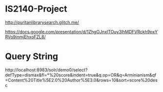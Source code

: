 # IS2140-Project

http://puritanlibrarysearch.glitch.me/ 

https://docs.google.com/presentation/d/1ZhgOJnxITOuy3lhMDFVRckh9pxYRVo9inmjEhxoFZL8/

# Query String

http://localhost:8983/solr/demo0/select?defType=dismax&fl=*%20score&indent=true&q.op=OR&q=Arminianism&qf=Content%20Title%5E2.0%20Author%5E3.0&rows=10&sort=score%20desc
